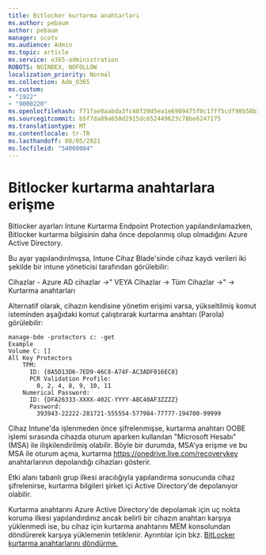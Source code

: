 ```yaml
---
title: Bitlocker kurtarma anahtarları
ms.author: pebaum
author: pebaum
manager: scotv
ms.audience: Admin
ms.topic: article
ms.service: o365-administration
ROBOTS: NOINDEX, NOFOLLOW
localization_priority: Normal
ms.collection: Adm_O365
ms.custom:
- "1922"
- "9000220"
ms.openlocfilehash: f71fae0aabda3fc48f20d5ea1e6909475f0c17ff5cdf98b58b1403bd2e291c19
ms.sourcegitcommit: b5f7da89a650d2915dc652449623c78be6247175
ms.translationtype: MT
ms.contentlocale: tr-TR
ms.lasthandoff: 08/05/2021
ms.locfileid: "54060084"
---
```

# <a name="accessing-bitlocker-recovery-keys"></a>Bitlocker kurtarma anahtarlara erişme

Bitlocker ayarları Intune Kurtarma Endpoint Protection yapılandırılamazken, Bitlocker kurtarma bilgisinin daha önce depolanmış olup olmadığını Azure Active Directory.

Bu ayar yapılandırılmışsa, Intune Cihaz Blade'sinde cihaz kaydı verileri iki şekilde bir intune yöneticisi tarafından görülebilir:

Cihazlar - Azure AD cihazlar ->" VEYA Cihazlar -> Tüm Cihazlar ->" -> Kurtarma anahtarları

Alternatif olarak, cihazın kendisine yönetim erişimi varsa, yükseltilmiş komut isteminden aşağıdaki komut çalıştırarak kurtarma anahtarı (Parola) görülebilir:

```
manage-bde -protectors c: -get
Example
Volume C: []
All Key Protectors
    TPM:
      ID: {8A5D13D6-7ED9-46C8-A74F-AC3ADF016EC8}
      PCR Validation Profile:
        0, 2, 4, 8, 9, 10, 11
    Numerical Password:
      ID: {DFA26333-XXXX-402C-YYYY-A8C40AF3ZZZZ}
      Password:
        393943-22222-281721-555554-577984-77777-194700-99999
```
Cihaz Intune'da işlenmeden önce şifrelenmişse, kurtarma anahtarı OOBE işlemi sırasında cihazda oturum aparken kullanılan "Microsoft Hesabı" (MSA) ile ilişkilendirilmiş olabilir. Böyle bir durumda, MSA'ya erişme ve bu MSA ile oturum açma, kurtarma  https://onedrive.live.com/recoverykey anahtarlarının depolandığı cihazları gösterir.
 
Etki alanı tabanlı grup ilkesi aracılığıyla yapılandırma sonucunda cihaz şifrelenirse, kurtarma bilgileri şirket içi Active Directory'de depolanıyor olabilir.

Kurtarma anahtarını Azure Active Directory'de depolamak için uç nokta koruma ilkesi yapılandırdınız ancak belirli bir cihazın anahtarı karşıya yüklenmedi ise, bu cihaz için kurtarma anahtarını MEM konsolundan döndürerek karşıya yüklemenin tetiklenir. Ayrıntılar için bkz. [BitLocker kurtarma anahtarlarını döndürme.](https://docs.microsoft.com/mem/intune/protect/encrypt-devices#view-details-for-recovery-keys)

